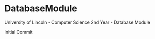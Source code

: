 # DatabaseModule
University of Lincoln -  Computer Science 2nd Year - Database Module

Initial Commit
